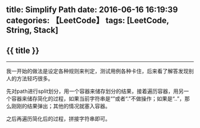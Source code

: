 title: Simplify Path
date: 2016-06-16 16:19:39
categories: 【LeetCode】
tags: [LeetCode, String, Stack]
---
## {{ title }} ##

---

我一开始的做法是设定各种规则来判定，测试用例各种卡住，后来看了解答发现别人的方法轻巧很多。

先对path进行split划分，用一个容器来储存划分的结果，接着遍历容器，用另一个容器来储存简化的过程，如果当前字符串是“”或者“.”不做操作；如果是“..”，那么刚刚的结果弹出；其他的情况就塞入容器。

之后再遍历简化后的过程，拼接字符串即可。